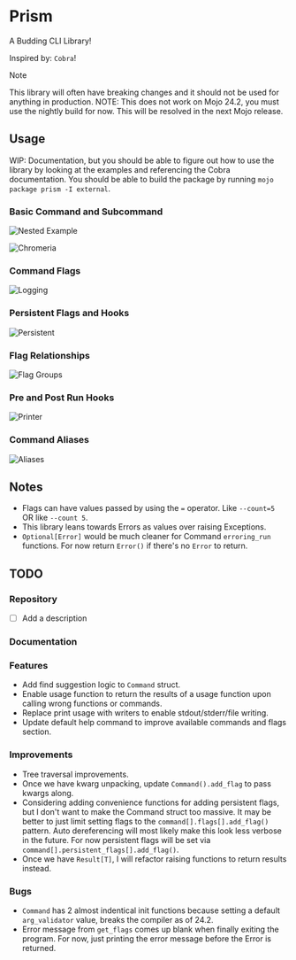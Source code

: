 # Prism

A Budding CLI Library!

Inspired by: `Cobra`!

> [!NOTE]
> This library will often have breaking changes and it should not be used for anything in production.
NOTE: This does not work on Mojo 24.2, you must use the nightly build for now. This will be resolved in the next Mojo release.

## Usage

WIP: Documentation, but you should be able to figure out how to use the library by looking at the examples and referencing the Cobra documentation. You should be able to build the package by running `mojo package prism -I external`.

### Basic Command and Subcommand

![Nested Example](https://github.com/thatstoasty/prism/blob/feature/documentation/demos/images/chromeria.png)

![Chromeria](https://github.com/thatstoasty/prism/blob/feature/documentation/demos/tapes/hello-chromeria.gif)

### Command Flags

![Logging](https://github.com/thatstoasty/prism/blob/feature/documentation/demos/tapes/logging.gif)

### Persistent Flags and Hooks

![Persistent](https://github.com/thatstoasty/prism/blob/feature/documentation/demos/tapes/persistent.gif)

### Flag Relationships

![Flag Groups](https://github.com/thatstoasty/prism/blob/feature/documentation/demos/tapes/flag_groups.gif)

### Pre and Post Run Hooks

![Printer](https://github.com/thatstoasty/prism/blob/feature/documentation/demos/tapes/printer.gif)

### Command Aliases

![Aliases](https://github.com/thatstoasty/prism/blob/feature/documentation/demos/tapes/aliases.gif)

## Notes

- Flags can have values passed by using the `=` operator. Like `--count=5` OR like `--count 5`.
- This library leans towards Errors as values over raising Exceptions.
- `Optional[Error]` would be much cleaner for Command `erroring_run` functions. For now return `Error()` if there's no `Error` to return.

## TODO

### Repository

- [ ] Add a description

### Documentation

### Features

- Add find suggestion logic to `Command` struct.
- Enable usage function to return the results of a usage function upon calling wrong functions or commands.
- Replace print usage with writers to enable stdout/stderr/file writing.
- Update default help command to improve available commands and flags section.

### Improvements

- Tree traversal improvements.
- Once we have kwarg unpacking, update `Command().add_flag` to pass kwargs along.
- Considering adding convenience functions for adding persistent flags, but I don't want to make the Command struct too massive. It may be better to just limit setting flags to the `command[].flags[].add_flag()` pattern. Auto dereferencing will most likely make this look less verbose in the future. For now persistent flags will be set via `command[].persistent_flags[].add_flag()`.
- Once we have `Result[T]`, I will refactor raising functions to return results instead.

### Bugs

- `Command` has 2 almost indentical init functions because setting a default `arg_validator` value, breaks the compiler as of 24.2.
- Error message from `get_flags` comes up blank when finally exiting the program. For now, just printing the error message before the Error is returned.
